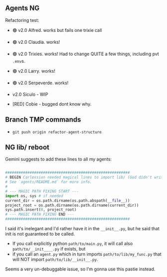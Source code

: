 
## Agents NG

Refactoring test:

* 🟢 v2.0 Alfred. works but fails one trixie call
* 🟢 v2.0 Claudia. works!
* 🟢 v2.0 Trixies. works! Had to change QUITE a few things, including pvt `.env`s.
* 🟢 v2.0 Larry. works!
* 🟢 v2.0 Serpeverde. works!
*    v2.0 Siculo - WIP

* [RED] Cobie - bugged dont know why.

## Branch TMP commands

* `git push origin refactor-agent-structure`

## NG lib/ reboot

Gemini suggests to add these lines to all my agents:

```python

########################################################
# BEGIN Carlessian needed magical lines to import lib/ (God didn't write the world in Python, I tell you that! Perl or Ruby, but not Python).
# See `agents/README.md` for more info.
#
# --- MAGIC PATH FIXING START ---
import os, sys # if needed
current_dir = os.path.dirname(os.path.abspath(__file__))
project_root = os.path.dirname(os.path.dirname(current_dir))
sys.path.insert(0, project_root)
# --- MAGIC PATH FIXING END ---
########################################################

```

I said it's inelegant and I'd rather have it in the `__init__.py`, but he said that init is not guaranteed to be called.

* If you call explicitly python `path/to/main.py`, it will call also `path/to/__init____.py` if exists, but
* if you call an `agent.py` which in turn imports `path/to/lib/my_func.py` that will NOT import `path/to/lib/__init__.py`.

Seems a very un-debuggable issue, so I'm gonna use this pastie instead.
